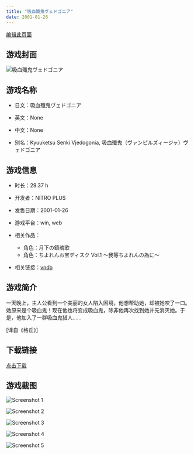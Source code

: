 ```yaml
---
title: "吸血殲鬼ヴェドゴニア"
date: 2001-01-26
---
```

[编辑此页面](https://github.com/ACG-3/ADV3-source/blob/main/source/_posts/games/%E5%90%B8%E8%A1%80%E6%AE%B2%E9%AC%BC%E3%83%B4%E3%82%A7%E3%83%89%E3%82%B4%E3%83%8B%E3%82%A2.md)

## 游戏封面

![吸血殲鬼ヴェドゴニア](https%3A//pan.timero.xyz/onedrive/img_lib_001/%E5%90%B8%E8%A1%80%E6%AE%B2%E9%AC%BC%E3%83%B4%E3%82%A7%E3%83%89%E3%82%B4%E3%83%8B%E3%82%A2_cover.avif)


## 游戏名称

- 日文：吸血殲鬼ヴェドゴニア
- 英文：None
- 中文：None

- 别名：Kyuuketsu Senki Vjedogonia, 吸血殲鬼（ヴァンピルズィージャ）ヴェドゴニア


## 游戏信息

- 时长：29.37 h
- 开发者：NITRO PLUS
- 发售日期：2001-01-26
- 游戏平台：win, web
- 相关作品：
   - 角色：月下の鎮魂歌
   - 角色：ちよれんお宝ディスク Vol.1 ～我等ちよれんの為に～

- 相关链接：[vndb](https://vndb.org/v433)


## 游戏简介

一天晚上，主人公看到一个美丽的女人陷入困境，他想帮助她，却被她咬了一口。她原来是个吸血鬼！现在他也将变成吸血鬼，除非他再次找到她并先消灭她。于是，他加入了一群吸血鬼猎人......

[译自《格丘》]


## 下载链接

[点击下载](https://pan.timero.xyz/onedrive/adv_lib_001/%E5%90%B8%E8%A1%80%E6%AE%B2%E9%AC%BC%E3%83%B4%E3%82%A7%E3%83%89%E3%82%B4%E3%83%8B%E3%82%A2)


## 游戏截图


![Screenshot 1](https%3A//pan.timero.xyz/onedrive/img_lib_001/%E5%90%B8%E8%A1%80%E6%AE%B2%E9%AC%BC%E3%83%B4%E3%82%A7%E3%83%89%E3%82%B4%E3%83%8B%E3%82%A2_Screenshot_1.avif)

![Screenshot 2](https%3A//pan.timero.xyz/onedrive/img_lib_001/%E5%90%B8%E8%A1%80%E6%AE%B2%E9%AC%BC%E3%83%B4%E3%82%A7%E3%83%89%E3%82%B4%E3%83%8B%E3%82%A2_Screenshot_2.avif)

![Screenshot 3](https%3A//pan.timero.xyz/onedrive/img_lib_001/%E5%90%B8%E8%A1%80%E6%AE%B2%E9%AC%BC%E3%83%B4%E3%82%A7%E3%83%89%E3%82%B4%E3%83%8B%E3%82%A2_Screenshot_3.avif)

![Screenshot 4](https%3A//pan.timero.xyz/onedrive/img_lib_001/%E5%90%B8%E8%A1%80%E6%AE%B2%E9%AC%BC%E3%83%B4%E3%82%A7%E3%83%89%E3%82%B4%E3%83%8B%E3%82%A2_Screenshot_4.avif)

![Screenshot 5](https%3A//pan.timero.xyz/onedrive/img_lib_001/%E5%90%B8%E8%A1%80%E6%AE%B2%E9%AC%BC%E3%83%B4%E3%82%A7%E3%83%89%E3%82%B4%E3%83%8B%E3%82%A2_Screenshot_5.avif)

